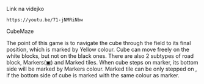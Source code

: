 Link na videjko

    https://youtu.be/71-jNMRiNbw


CubeMaze

The point of this game is to navigate the cube through the field to its final position, which is marked by Yellow colour.
Cube can move freely on the white blocks, but not on the black ones. There are also 2 subtypes of road block, Markers(▣) and Marked tiles.
When cube steps on marker, its bottom side will be marked by Markers colour.
Marked tile can be only stepped on , if the bottom side of cube is marked with the same colour as marker.
